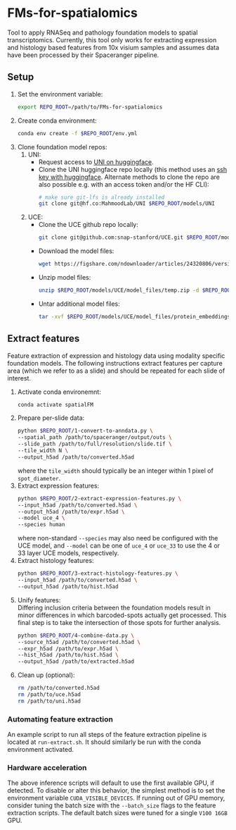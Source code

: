 # FMs-for-spatialomics
Tool to apply RNASeq and pathology foundation models to spatial transcriptomics. Currently, this tool only works for extracting expression and histology based features from 10x visium samples and assumes data have been processed by their Spaceranger pipeline.

## Setup
1. Set the environment variable:
    ```bash
    export REPO_ROOT=/path/to/FMs-for-spatialomics
    ```
1. Create conda environment:
    ```bash
    conda env create -f $REPO_ROOT/env.yml
    ```
1. Clone foundation model repos:
    1. UNI:
        * Request access to [UNI on huggingface](https://huggingface.co/MahmoodLab/UNI).
        * Clone the UNI huggingface repo locally (this method uses an [ssh key with huggingface](https://huggingface.co/settings/keys). Alternate methods to clone the repo are also possible e.g. with an access token and/or the HF CLI):
            ```bash
            # make sure git-lfs is already installed
            git clone git@hf.co:MahmoodLab/UNI $REPO_ROOT/models/UNI
            ```
    1. UCE:
        * Clone the UCE github repo locally:
            ```bash
            git clone git@github.com:snap-stanford/UCE.git $REPO_ROOT/models/UCE
            ```
        * Download the model files:
            ```bash
            wget https://figshare.com/ndownloader/articles/24320806/versions/5 -O $REPO_ROOT/models/UCE/model_files/temp.zip
            ```
        * Unzip model files:
            ```bash
            unzip $REPO_ROOT/models/UCE/model_files/temp.zip -d $REPO_ROOT/models/UCE/model_files
            ```
        * Untar additional model files:
            ```bash
            tar -xvf $REPO_ROOT/models/UCE/model_files/protein_embeddings.tar.gz -C $REPO_ROOT/models/UCE/model_files
            ```
## Extract features
Feature extraction of expression and histology data using modality specific foundation models. The following instructions extract features per capture area (which we refer to as a slide) and should be repeated for each slide of interest.
1. Activate conda environemnt:
    ```bash
    conda activate spatialFM
    ```
1. Prepare per-slide data:
    ```bash
    python $REPO_ROOT/1-convert-to-anndata.py \
    --spatial_path /path/to/spaceranger/output/outs \
    --slide_path /path/to/full/resolution/slide.tif \
    --tile_width N \
    --output_h5ad /path/to/converted.h5ad
    ```
    where the `tile_width` should typically be an integer within 1 pixel of `spot_diameter`.
1. Extract expression features:
    ```bash
    python $REPO_ROOT/2-extract-expression-features.py \
    --input_h5ad /path/to/converted.h5ad \
    --output_h5ad /path/to/expr.h5ad \
    --model uce_4 \
    --species human
    ```
    where non-standard `--species` may also need be configured with the UCE model, and `--model` can be one of `uce_4` or `uce_33` to use the 4 or 33 layer UCE models, respectively. 
1. Extract histology features:
    ```bash
    python $REPO_ROOT/3-extract-histology-features.py \
    --input_h5ad /path/to/converted.h5ad \
    --output_h5ad /path/to/hist.h5ad
    ```
1. Unify features:  
Differing inclusion criteria between the foundation models result in minor differences in which barcoded-spots actually get processed. This final step is to take the intersection of those spots for further analysis.
    ```bash
    python $REPO_ROOT/4-combine-data.py \
    --source_h5ad /path/to/converted.h5ad \
    --expr_h5ad /path/to/expr.h5ad \
    --hist_h5ad /path/to/hist.h5ad \
    --output_h5ad /path/to/extracted.h5ad
    ```
1. Clean up (optional):
    ```bash
    rm /path/to/converted.h5ad
    rm /path/to/uce.h5ad
    rm /path/to/uni.h5ad
    ```

### Automating feature extraction
An example script to run all steps of the feature extraction pipeline is located at `run-extract.sh`. It should similarly be run with the conda environment activated.

### Hardware acceleration
The above inference scripts will default to use the first available GPU, if detected. To disable or alter this behavior, the simplest method is to set the environment variable `CUDA_VISIBLE_DEVICES`. If running out of GPU memory, consider tuning the batch size with the `--batch_size` flags to the feature extraction scripts. The default batch sizes were tuned for a single `V100 16GB` GPU.
